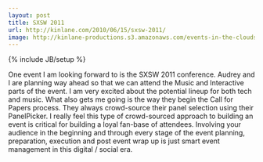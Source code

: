 ```yaml
---
layout: post
title: SXSW 2011
url: http://kinlane.com/2010/06/15/sxsw-2011/
image: http://kinlane-productions.s3.amazonaws.com/events-in-the-clouds/sxsw.jpg
---
```

{% include JB/setup %}
<p>
     One event I am looking forward to is the SXSW 2011 conference. Audrey and I are planning way ahead so that we can attend the Music and Interactive parts of the event. I am very excited about the potential lineup for both tech and music. What also gets me going is the way they begin the Call for Papers process. They always crowd-source their panel selection using their PanelPicker. I really feel this type of crowd-sourced approach to building an event is critical for building a loyal fan-base of attendees. Involving your audience in the beginning and through every stage of the event planning, preparation, execution and post event wrap up is just smart event management in this digital / social era.
</p>